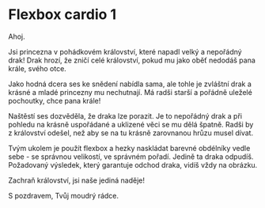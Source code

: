 # Flexbox cardio 1

Ahoj.

Jsi princezna v pohádkovém království, které napadl velký a nepořádný drak! Drak hrozí, že zničí celé království, pokud mu jako oběť nedodáš pana krále, svého otce.

Jako hodná dcera ses ke snědení nabídla sama, ale tohle je zvláštní drak a krásné a mladé princezny mu nechutnají. Má radši starší a pořádně uleželé pochoutky, chce pana krále!

Naštěstí ses dozvěděla, že draka lze porazit. Je to nepořádný drak a při pohledu na krásně uspořádané a uklizené věci se mu dělá špatně. Radši by z království odešel, než aby se na tu krásně zarovnanou hrůzu musel dívat.

Tvým ukolem je použít flexbox a hezky naskládat barevné obdélníky vedle sebe - se správnou velikostí, ve správném pořadí. Jedině ta draka odpudíš. Požadovaný výsledek, který garantuje odchod draka, vidíš vždy na obrázku.

Zachraň království, jsi naše jediná naděje!

S pozdravem,
Tvůj moudrý rádce.
